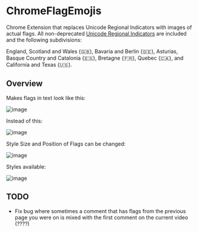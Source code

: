 # ChromeFlagEmojis

Chrome Extension that replaces Unicode Regional Indicators with images of actual flags. All non-deprecated [Unicode Regional Indicators](https://en.wikipedia.org/wiki/Regional_indicator_symbol?) are included and the following subdivisions:

England, Scotland and Wales (🇬🇧), Bavaria and Berlin (🇩🇪), Asturias, Basque Country and Catalonia (🇪🇸), Bretagne (🇫🇷), Quebec (🇨🇦), and California and Texas (🇺🇸).

## Overview

Makes flags in text look like this:

![image](https://github.com/Brxnni/ChromeFlagEmojis/assets/72916383/5faa91de-edc3-4a45-a6dd-a0cb45376f24)

Instead of this:

![image](https://github.com/Brxnni/ChromeFlagEmojis/assets/72916383/750ec6fa-377c-4922-b38a-ca71ee6a7b28)

Style Size and Position of Flags can be changed:

![image](https://github.com/Brxnni/ChromeFlagEmojis/assets/72916383/2966c73f-ba85-424c-be32-8ff6be9fd32d)

Styles available:

![image](https://github.com/Brxnni/ChromeFlagEmojis/assets/72916383/0427332d-ab73-4d99-9ec1-c135018f135f)

## TODO

* Fix bug where sometimes a comment that has flags from the previous page you were on is mixed with the first comment on the current video (????)
